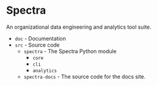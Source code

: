 # Spectra

An organizational data engineering and analytics tool suite.

- `doc` - Documentation
- `src` - Source code
    - `spectra` - The Spectra Python module
        - `core`
        - `cli`
        - `analytics`
    - `spectra-docs` - The source code for the docs site.